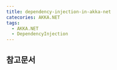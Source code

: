 ```yaml
---
title: dependency-injection-in-akka-net
catecories: AKKA.NET
tags:
  - AKKA.NET
  - DependencyInjection
---
```


## 참고문서